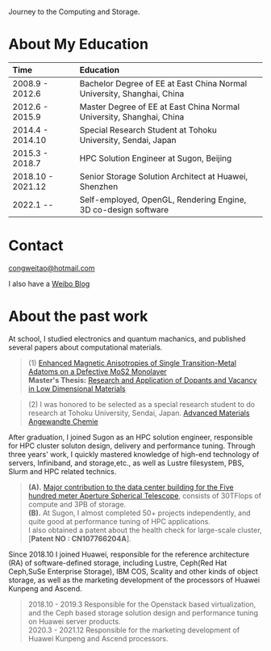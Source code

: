 Journey to the Computing and Storage.
# About My Education  
|Time |   Education 
|:-|:-|
|2008.9 - 2012.6 | Bachelor Degree of EE at East China Normal University, Shanghai, China
|2012.6 - 2015.9 | Master Degree of EE at East China Normal University, Shanghai, China
|2014.4 - 2014.10| Special Research Student at Tohoku University, Sendai, Japan
|2015.3 - 2018.7 | HPC Solution Engineer at Sugon, Beijing
|2018.10 - 2021.12| Senior Storage Solution Architect at Huawei, Shenzhen
|2022.1 --  | Self-employed, OpenGL, Rendering Engine, 3D co-design software
# Contact
[congweitao@hotmail.com](congweitao@hotmail.com)

I also have a [Weibo Blog](http://blog.sina.com.cn/u/1987990947)

# About the past work
At school, I studied electronics and quantum machanics, and published several papers about computational materials.  
> (1) [Enhanced Magnetic Anisotropies of Single Transition-Metal Adatoms on a Defective MoS2 Monolayer](https://www.nature.com/articles/srep09361)  
> **Master's Thesis:** [Research and Application of Dopants and Vacancy in Low Dimensional Materials](http://cdmd.cnki.com.cn/Article/CDMD-10269-1015345586.htm)  
 
> (2) I was honored to be selected as a special research student to do research at Tohoku University, Sendai, Japan.
[Advanced Materials](https://www.researchgate.net/scientific-contributions/2083236860_Weitao_Cong)  
[Angewandte Chemie](https://www.researchgate.net/scientific-contributions/2083236860_Weitao_Cong)  

After graduation, I joined Sugon as an HPC solution engineer, responsible for HPC cluster soluton design, delivery and performance tuning. Through three years' work, I quickly mastered knowledge of high-end technology of servers, Infiniband, and storage,etc., as well as Lustre filesystem, PBS, Slurm and HPC related technics.   
> **(A).** [Major contribution to the data center building for the Five hundred meter Aperture Spherical Telescope](https://en.wikipedia.org/wiki/Five_hundred_meter_Aperture_Spherical_Telescope), consists of 30TFlops of compute and 3PB of storage.  
> **(B).** At Sugon, I almost completed 50+ projects independently, and quite good at performance tuning of HPC applications.  
   I also obtained a patent about the health check for large-scale cluster, [**Patent NO : CN107766204A**].

Since 2018.10 I joined Huawei, responsible for the reference architecture (RA) of software-defined storage, including Lustre, Ceph(Red Hat Ceph,SuSe Enterprise Storage), IBM COS, Scality and other kinds of object storage, as well as the marketing development of the processors of Huawei Kunpeng and Ascend.  
> 2018.10 - 2019.3  Responsible for the Openstack based virtualization, and the Ceph based storage solution design and performance tuning on Huawei server products.  
> 2020.3 - 2021.12  Responsible for the marketing development of Huawei Kunpeng and Ascend processors.  
